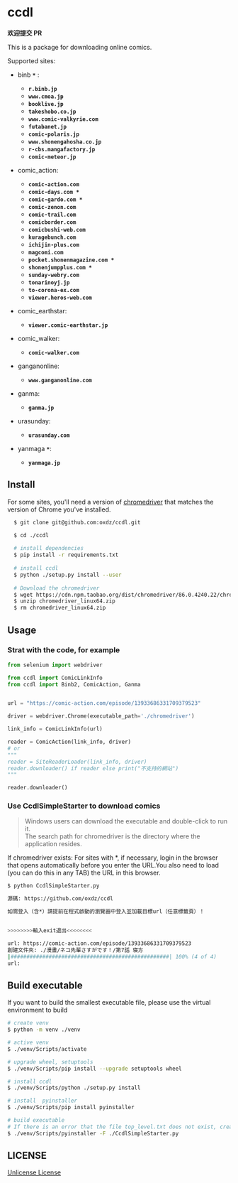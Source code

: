# ccdl

**欢迎提交 PR** 

This is a package for downloading online comics.

Supported sites:  

+ binb **`*`** :  
  + **`r.binb.jp`**  
  + **`www.cmoa.jp`**  
  + **`booklive.jp`**  
  + **`takeshobo.co.jp`**
  + **`www.comic-valkyrie.com`**  
  + **`futabanet.jp`**  
  + **`comic-polaris.jp`**  
  + **`www.shonengahosha.co.jp`**  
  + **`r-cbs.mangafactory.jp`**  
  + **`comic-meteor.jp`**  

+ comic_action:  
  + **`comic-action.com`**  
  + **`comic-days.com *`**  
  + **`comic-gardo.com *`**  
  + **`comic-zenon.com`**  
  + **`comic-trail.com`**
  + **`comicborder.com`**  
  + **`comicbushi-web.com`**
  + **`kuragebunch.com`**  
  + **`ichijin-plus.com`**
  + **`magcomi.com`**  
  + **`pocket.shonenmagazine.com *`**  
  + **`shonenjumpplus.com *`**  
  + **`sunday-webry.com`**
  + **`tonarinoyj.jp`**  
  + **`to-corona-ex.com`**
  + **`viewer.heros-web.com`**  

+ comic_earthstar:  
  + **`viewer.comic-earthstar.jp`**  

+ comic_walker:  
  + **`comic-walker.com`**  

+ ganganonline:
  + **`www.ganganonline.com`**

+ ganma:
  + **`ganma.jp`**  

+ urasunday:  
  + **`urasunday.com`**  

+ yanmaga **`*`**:
  + **`yanmaga.jp`**  

## Install

For some sites, you'll need a version of [chromedriver](http://npm.taobao.org/mirrors/chromedriver/) that matches the version of Chrome you've installed.

```sh
  $ git clone git@github.com:oxdz/ccdl.git

  $ cd ./ccdl
  
  # install dependencies
  $ pip install -r requirements.txt
  
  # install ccdl
  $ python ./setup.py install --user
  
  # Download the chromedriver
  $ wget https://cdn.npm.taobao.org/dist/chromedriver/86.0.4240.22/chromedriver_linux64.zip
  $ unzip chromedriver_linux64.zip
  $ rm chromedriver_linux64.zip
```  

## Usage

### Strat with the code, for example

```python
from selenium import webdriver

from ccdl import ComicLinkInfo
from ccdl import Binb2, ComicAction, Ganma


url = "https://comic-action.com/episode/13933686331709379523"

driver = webdriver.Chrome(executable_path='./chromedriver')

link_info = ComicLinkInfo(url)

reader = ComicAction(link_info, driver)
# or
"""
reader = SiteReaderLoader(link_info, driver)
reader.downloader() if reader else print("不支持的網站")
"""

reader.downloader()
```

### Use CcdlSimpleStarter to download comics

> Windows users can download the executable and double-click to run it.  
> The search path for chromedriver is the directory where the application resides.

If chromedriver exists: For sites with \*, if necessary, login in the browser that opens automatically before you enter the URL.You also need to load (you can do this in any TAB) the URL in this browser.  

```sh
$ python CcdlSimpleStarter.py

源碼: https://github.com/oxdz/ccdl

如需登入（含*）請提前在程式啟動的瀏覽器中登入並加載目標url（任意標籤頁）！


>>>>>>>>輸入exit退出<<<<<<<<

url: https://comic-action.com/episode/13933686331709379523
創建文件夾: ./漫畫/ネコ先輩さすがです！/第7話 寝方
|##################################################| 100% (4 of 4)
url:
```  

## Build executable

If you want to build the smallest executable file, please use the virtual environment to build

```sh
# create venv
$ python -m venv ./venv

# active venv
$ ./venv/Scripts/activate 

# upgrade wheel, setuptools
$ ./venv/Scripts/pip install --upgrade setuptools wheel

# install ccdl 
$ ./venv/Scripts/python ./setup.py install

# install  pyinstaller
$ ./venv/Scripts/pip install pyinstaller

# build executable
# If there is an error that the file top_level.txt does not exist, create a new one
$ ./venv/Scripts/pyinstaller -F ./CcdlSimpleStarter.py 
```

## LICENSE

[Unlicense License](https://github.com/oxdz/ccdl/blob/master/LICENSE)
